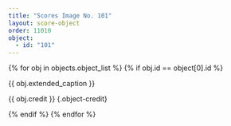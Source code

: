 ```yaml
---
title: "Scores Image No. 101"
layout: score-object
order: 11010
object:
  - id: "101"
---
```


{% for obj in objects.object_list %}
{% if obj.id == object[0].id %}

{{ obj.extended_caption }}

{{ obj.credit }} {.object-credit}

{% endif %}
{% endfor %}
